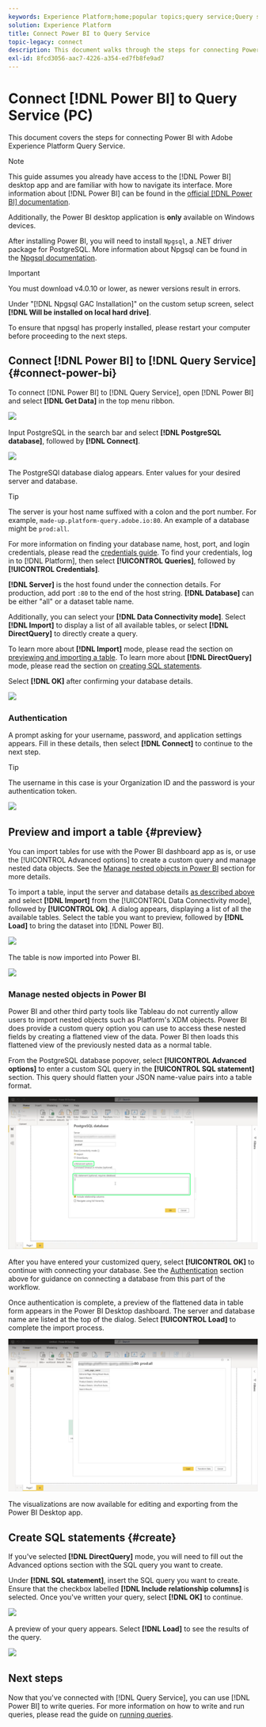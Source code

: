 ```yaml
---
keywords: Experience Platform;home;popular topics;query service;Query service;Power BI;power bi;connect to query service;
solution: Experience Platform
title: Connect Power BI to Query Service
topic-legacy: connect
description: This document walks through the steps for connecting Power BI with Adobe Experience Platform Query Service.
exl-id: 8fcd3056-aac7-4226-a354-ed7fb8fe9ad7
---
```

# Connect [!DNL Power BI] to Query Service (PC)

This document covers the steps for connecting Power BI with Adobe Experience Platform Query Service.

>[!NOTE]
>
> This guide assumes you already have access to the [!DNL Power BI] desktop app and are familiar with how to navigate its interface. More information about [!DNL Power BI] can be found in the [official [!DNL Power BI] documentation](https://docs.microsoft.com/en-us/power-bi/).
>
> Additionally, the Power BI desktop application is **only** available on Windows devices.

After installing Power BI, you will need to install `Npgsql`, a .NET driver package for PostgreSQL. More information about Npgsql can be found in the [Npgsql documentation](https://www.npgsql.org/doc/index.html).

>[!IMPORTANT]
>
>You must download v4.0.10 or lower, as newer versions result in errors.

Under "[!DNL Npgsql GAC Installation]" on the custom setup screen, select **[!DNL Will be installed on local hard drive]**. 

To ensure that npgsql has properly installed, please restart your computer before proceeding to the next steps.

## Connect [!DNL Power BI] to [!DNL Query Service] {#connect-power-bi}

To connect [!DNL Power BI] to [!DNL Query Service], open [!DNL Power BI] and select **[!DNL Get Data]** in the top menu ribbon.

![](../images/clients/power-bi/open-power-bi.png)

Input PostgreSQL in the search bar and select **[!DNL PostgreSQL database]**, followed by **[!DNL Connect]**.

![](../images/clients/power-bi/get-data.png)

The PostgreSQl database dialog appears. Enter values for your desired server and database. 

>[!TIP] 
>
>The server is your host name suffixed with a colon and the port number. For example, `made-up.platform-query.adobe.io:80`. An example of a database might be `prod:all`.

For more information on finding your database name, host, port, and login credentials, please read the [credentials guide](../ui/credentials.md). To find your credentials, log in to [!DNL Platform], then select **[!UICONTROL Queries]**, followed by **[!UICONTROL Credentials]**.

**[!DNL Server]** is the host found under the connection details. For production, add port `:80` to the end of the host string. **[!DNL Database]** can be either "all" or a dataset table name. 

Additionally, you can select your **[!DNL Data Connectivity mode]**. Select **[!DNL Import]** to display a list of all available tables, or select **[!DNL DirectQuery]** to directly create a query. 

To learn more about **[!DNL Import]** mode, please read the section on [previewing and importing a table](#preview). To learn more about **[!DNL DirectQuery]** mode, please read the section on [creating SQL statements](#create). 

Select **[!DNL OK]** after confirming your database details.

![](../images/clients/power-bi/connectivity-mode.png)

### Authentication

A prompt asking for your username, password, and application settings appears. Fill in these details, then select **[!DNL Connect]** to continue to the next step.

>[!TIP]
>
> The username in this case is your Organization ID and the password is your authentication token.

![](../images/clients/power-bi/import-mode.png)

## Preview and import a table {#preview}

You can import tables for use with the Power BI dashboard app as is, or use the [!UICONTROL Advanced options] to create a custom query and manage nested data objects. See the [Manage nested objects in Power BI](#manage-nested-objects-in-power-bi) section for more details.

To import a table, input the server and database details [as described above](#connect-power-bi) and select **[!DNL Import]** from the [!UICONTROL Data Connectivity mode], followed by **[!UICONTROL Ok]**. A dialog appears, displaying a list of all the available tables. Select the table you want to preview, followed by **[!DNL Load]** to bring the dataset into [!DNL Power BI].

![](../images/clients/power-bi/preview-table.png)

The table is now imported into Power BI. 

![](../images/clients/power-bi/import-table.png)

### Manage nested objects in Power BI

Power BI and other third party tools like Tableau do not currently allow users to import nested objects such as Platform's XDM objects. Power BI does provide a custom query option you can use to access these nested fields by creating a flattened view of the data. Power BI then loads this flattened view of the previously nested data as a normal table.

From the PostgreSQL database popover, select **[!UICONTROL Advanced options]** to enter a custom SQL query in the **[!UICONTROL SQL statement]** section. This query should flatten your JSON name-value pairs into a table format.

![Data connectivity mode advanced options to create a custom SQL statement.](../images/clients/power-bi/custom-sql-statement.png)

After you have entered your customized query, select **[!UICONTROL OK]** to continue with connecting your database. See the [Authentication](#authentication) section above for guidance on connecting a database from this part of the workflow.

Once authentication is complete, a preview of the flattened data in table form appears in the Power BI Desktop dashboard. The server and database name are listed at the top of the dialog. Select **[!UICONTROL Load]** to complete the import process.

![The flattened imported table in the power BI dashboard.](../images/clients/power-bi/imported-table-preview.png)

The visualizations are now available for editing and exporting from the Power BI Desktop app. 

## Create SQL statements {#create}

If you've selected **[!DNL DirectQuery]** mode, you will need to fill out the Advanced options section with the SQL query you want to create.

Under **[!DNL SQL statement]**, insert the SQL query you want to create. Ensure that the checkbox labelled **[!DNL Include relationship columns]** is selected. Once you've written your query, select **[!DNL OK]** to continue.

![](../images/clients/power-bi/direct-query-mode.png)

A preview of your query appears. Select **[!DNL Load]** to see the results of the query.

![](../images/clients/power-bi/preview-direct-query.png)

## Next steps

Now that you've connected with [!DNL Query Service], you can use [!DNL Power BI] to write queries. For more information on how to write and run queries, please read the guide on [running queries](../best-practices/writing-queries.md).
